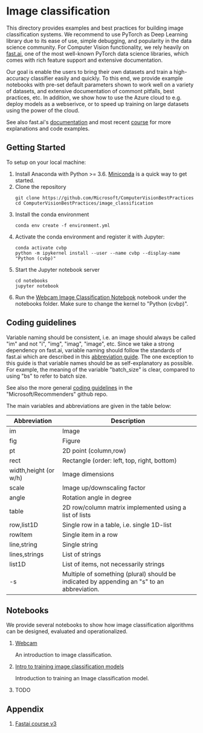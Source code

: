 # Image classification

This directory provides examples and best practices for building image classification systems. We recommend to use PyTorch as Deep Learning library due to its ease of use, simple debugging, and popularity in the data science community. For Computer Vision functionality, we rely heavily on [fast.ai](https://github.com/fastai/fastai), one of the most well-known PyTorch data science libraries, which comes with rich feature support and extensive documentation. 

Our goal is enable the users to bring their own datasets and train a high-accuracy classifier easily and quickly. To this end, we provide example notebooks with pre-set default parameters shown to work well on a variety of datasets, and extensive documentation of commont pitfalls, best practices, etc. In addition, we show how to use the Azure cloud to e.g. deploy models as a webserivce, or to speed up training on large datasets using the power of the cloud.

See also fast.ai's [documentation](https://docs.fast.ai/) and most recent [course](https://github.com/fastai/course-v3) for more explanations and code examples. 

## Getting Started

To setup on your local machine:
1. Install Anaconda with Python >= 3.6. [Miniconda](https://conda.io/miniconda.html) is a quick way to get started.
1. Clone the repository
    ```
    git clone https://github.com/Microsoft/ComputerVisionBestPractices
    cd ComputerVisionBestPractices/image_classification
    ```
1. Install the conda environment
    ```
    conda env create -f environment.yml
    ```
1. Activate the conda environment and register it with Jupyter:
    ```
    conda activate cvbp
    python -m ipykernel install --user --name cvbp --display-name "Python (cvbp)"
    ```
1. Start the Jupyter notebook server
    ```
    cd notebooks
    jupyter notebook
    ```
2. Run the [Webcam Image Classification Notebook](notebooks/00_webcam.ipynb) notebook under the notebooks folder. Make sure to change the kernel to "Python (cvbp)".

## Coding guidelines

Variable naming should be consistent, i.e. an image should always be called "im" and not "i", "img", "imag", "image", etc. Since we take a strong dependency on fast.ai, variable naming should follow the standards of fast.ai which are described in this [abbreviation guide](https://docs.fast.ai/dev/abbr.html). The one exception to this guide is that variable names should be as self-explanatory as possible. For example, the meaning of the variable "batch_size" is clear, compared to using "bs" to refer to batch size.

See also the more general [coding guidelines](https://github.com/Microsoft/Recommenders/wiki/Coding-Guidelines) in the "Microsoft/Recommenders" github repo.

The main variables and abbreviations are given in the table below:

| Abbreviation | Description |
| ------------ | ----------- |
| im                     | Image
| fig                    | Figure
| pt                     | 2D point (column,row)
| rect                   | Rectangle (order: left, top, right, bottom)
| width,height (or w/h)  | Image dimensions
| scale                  | Image up/downscaling factor
| angle                  | Rotation angle in degree
| table                  | 2D row/column matrix implemented using a list of lists
| row,list1D             | Single row in a table, i.e. single 1D-list
| rowItem                | Single item in a row
| line,string            | Single string
| lines,strings          | List of strings
| list1D                 | List of items, not necessarily strings
| -s    | Multiple of something (plural) should be indicated by appending an "s" to an abbreviation.

## Notebooks

We provide several notebooks to show how image classification algorithms can be designed, evaluated and operationalized.

1. [Webcam](.notebooks/00_webcam.ipynb)

   An introduction to image classification.

1. [Intro to training image classification models](.notebooks/01_training_introduction.ipynb)

   Introduction to training an Image classification model.

1. TODO

## Appendix 

1. [Fastai course v3](https://github.com/fastai/course-v3)



